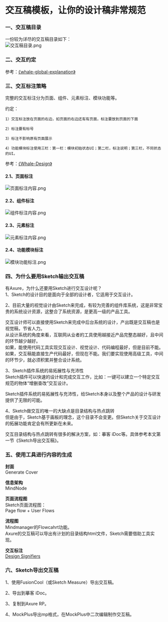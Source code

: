 # 交互稿模板，让你的设计稿非常规范

<a name="vrfN2"></a>
### 一、交互稿目录
一份较为详尽的交互稿目录如下：<br />![交互稿目录.png](https://cdn.nlark.com/yuque/0/2019/png/120638/1558361236239-bf0eb92d-bf3f-4d79-a89d-f32011f71cd0.png#align=left&display=inline&height=633&name=%E4%BA%A4%E4%BA%92%E7%A8%BF%E7%9B%AE%E5%BD%95.png&originHeight=1908&originWidth=1430&size=304589&status=done&width=474)

<a name="uP6o0"></a>
### 二、交互约定
参考：[《whale-global-explanation》](https://whale-design.gitbook.io/whale-global-explanation/)

<a name="6mDnA"></a>
### 三、交互标注策略
完整的交互标注分为页面、组件、元素标注、模块功能等。

约定：
```
1）交互标注放在页面的右边，如页面的右边还有有页面，标注要放到页面的下面

2）标注要有标号

3）标注不影响原有页面展示

4）功能模块标注使用三栏：第一栏：模块初始状态UI；第二栏，标注说明；第三栏，不同状态的UI。
```

参考：[《Whale-Design》](https://jing-whale.gitbook.io/whale-design/)

<a name="giBrf"></a>
#### 2.1、页面标注
![页面标注内容.png](https://cdn.nlark.com/yuque/0/2019/png/120638/1556262343018-deef54a4-017e-4ed2-9a59-e9dfaa36e14b.png#align=left&display=inline&height=614&name=%E9%A1%B5%E9%9D%A2%E6%A0%87%E6%B3%A8%E5%86%85%E5%AE%B9.png&originHeight=2310&originWidth=1310&size=261074&status=done&width=348)

<a name="2tH28"></a>
#### 2.2、组件标注
![组件标注内容.png](https://cdn.nlark.com/yuque/0/2019/png/120638/1556262359258-6d118050-8f13-455a-aaaa-9a5a4c65aee3.png#align=left&display=inline&height=1440&name=%E7%BB%84%E4%BB%B6%E6%A0%87%E6%B3%A8%E5%86%85%E5%AE%B9.png&originHeight=6184&originWidth=2762&size=1021205&status=done&width=643)
<a name="BbYLb"></a>
#### 
<a name="AOtrL"></a>
#### 2.3、元素标注
![元素标注内容.png](https://cdn.nlark.com/yuque/0/2019/png/120638/1556262395311-fe0e3c37-a135-44b2-9680-9deec315116b.png#align=left&display=inline&height=195&name=%E5%85%83%E7%B4%A0%E6%A0%87%E6%B3%A8%E5%86%85%E5%AE%B9.png&originHeight=648&originWidth=1098&size=66972&status=done&width=331)
<a name="BEgrs"></a>
#### 
<a name="SYp4j"></a>
#### 2.4、功能模块标注
![模块功能标注.png](https://cdn.nlark.com/yuque/0/2019/png/120638/1556262410201-3a7d4a4a-f3fc-4d18-a99a-2f78018e10d3.png#align=left&display=inline&height=561&name=%E6%A8%A1%E5%9D%97%E5%8A%9F%E8%83%BD%E6%A0%87%E6%B3%A8.png&originHeight=1974&originWidth=2138&size=324920&status=done&width=608)


<a name="Q3kZq"></a>
### 四、为什么要用Sketch输出交互稿
有Axure，为什么还要用Sketch进行交互设计呢？<br />1、Sketch的设计目的是面向于全部的设计者，它适用于交互设计。

2、目前大量的视觉设计由Sketch来完成，有较为完善的组件库系统，这是非常宝贵的系统设计资源，这整合了系统资源，是更高一级的产品工具。

交互设计师可以直接使用Sketch来完成中后台系统的设计，产出既是交互稿也是视觉稿，节省人力。<br />从设计系统的角度来看，互联网从业者的工具使用越接近产品完整态越好，且中间的环节越少越好。<br />如果，能使用代码工具实现交互设计、视觉设计、代码编程最好，但是目前不能。如果，交互稿能直接生产代码最好，但现在不能。我们要实现使用高级工具，中间的环节少，就必须积累并整合设计系统。

3、Sketch插件系统的易拓展性与充沛性<br />Sketch插件可以快速的设计和完成交互工作，比如：一键可以建立一个特定交互规范的物体“增删查改”交互设计。

Sketch插件系统的易拓展性与充沛性，给Sketch本身以及整个产品的设计与研发提供了无限的可能。

4、Sketch做交互的唯一的大缺点是目录结构与热点跳转<br />但是由于，Sketch基于画板的理念，这个目录不会变更。但Sketch关于交互设计的拓展功能肯定会有所更新在未来。

交互目录结构与热点跳转有很多的解决方案，如：摹客 iDoc等。具体参考本文第一节《Sketch导出交互稿》。

<a name="owMgE"></a>
### 五、使用工具进行内容的生成
**封面**<br />Generate Cover

**信息架构**<br />MindNode

**页面流程图**<br />Sketch页面流程图：<br />Page flow + User Flows

**流程图**<br />Mindmanager的Flowcahrt功能。<br />Axure的交互稿可以导出有计划的目录结构html文件，Sketch需要借助工具实现。

**交互标注**<br />[Design Signifiers](http://tool.jingwhale.com/designsignifiers.html)

<a name="hW7Vj"></a>
### 六、Sketch导出交互稿
1、使用FusionCool（或Sketch Measure）导出交互稿。

2、导出到摹客 iDoc。

3、复制到Axure RP。

4、MockPlus导出mp格式，在MockPlus中二次编辑制作交互稿。
